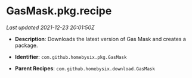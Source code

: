 # GasMask.pkg.recipe

_Last updated 2021-12-23 20:01:50Z_

- **Description**: Downloads the latest version of Gas Mask and creates a package.

- **Identifier**: `com.github.homebysix.pkg.GasMask`

- **Parent Recipes**: `com.github.homebysix.download.GasMask`

